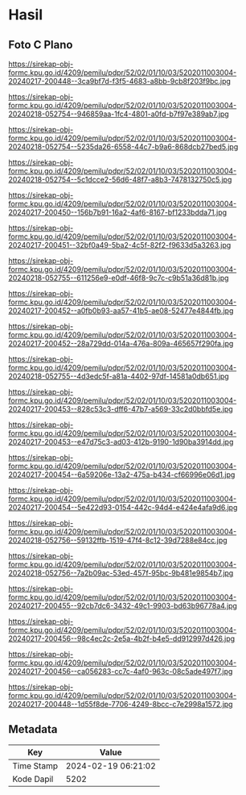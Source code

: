 # Hasil

## Foto C Plano

https://sirekap-obj-formc.kpu.go.id/4209/pemilu/pdpr/52/02/01/10/03/5202011003004-20240217-200448--3ca9bf7d-f3f5-4683-a8bb-9cb8f203f9bc.jpg

https://sirekap-obj-formc.kpu.go.id/4209/pemilu/pdpr/52/02/01/10/03/5202011003004-20240218-052754--946859aa-1fc4-4801-a0fd-b7f97e389ab7.jpg

https://sirekap-obj-formc.kpu.go.id/4209/pemilu/pdpr/52/02/01/10/03/5202011003004-20240218-052754--5235da26-6558-44c7-b9a6-868dcb27bed5.jpg

https://sirekap-obj-formc.kpu.go.id/4209/pemilu/pdpr/52/02/01/10/03/5202011003004-20240218-052754--5c1dcce2-56d6-48f7-a8b3-7478132750c5.jpg

https://sirekap-obj-formc.kpu.go.id/4209/pemilu/pdpr/52/02/01/10/03/5202011003004-20240217-200450--156b7b91-16a2-4af6-8167-bf1233bdda71.jpg

https://sirekap-obj-formc.kpu.go.id/4209/pemilu/pdpr/52/02/01/10/03/5202011003004-20240217-200451--32bf0a49-5ba2-4c5f-82f2-f9633d5a3263.jpg

https://sirekap-obj-formc.kpu.go.id/4209/pemilu/pdpr/52/02/01/10/03/5202011003004-20240218-052755--611256e9-e0df-46f8-9c7c-c9b51a36d81b.jpg

https://sirekap-obj-formc.kpu.go.id/4209/pemilu/pdpr/52/02/01/10/03/5202011003004-20240217-200452--a0fb0b93-aa57-41b5-ae08-52477e4844fb.jpg

https://sirekap-obj-formc.kpu.go.id/4209/pemilu/pdpr/52/02/01/10/03/5202011003004-20240217-200452--28a729dd-014a-476a-809a-465657f290fa.jpg

https://sirekap-obj-formc.kpu.go.id/4209/pemilu/pdpr/52/02/01/10/03/5202011003004-20240218-052755--4d3edc5f-a81a-4402-97df-14581a0db651.jpg

https://sirekap-obj-formc.kpu.go.id/4209/pemilu/pdpr/52/02/01/10/03/5202011003004-20240217-200453--828c53c3-dff6-47b7-a569-33c2d0bbfd5e.jpg

https://sirekap-obj-formc.kpu.go.id/4209/pemilu/pdpr/52/02/01/10/03/5202011003004-20240217-200453--e47d75c3-ad03-412b-9190-1d90ba3914dd.jpg

https://sirekap-obj-formc.kpu.go.id/4209/pemilu/pdpr/52/02/01/10/03/5202011003004-20240217-200454--6a59206e-13a2-475a-b434-cf66996e06d1.jpg

https://sirekap-obj-formc.kpu.go.id/4209/pemilu/pdpr/52/02/01/10/03/5202011003004-20240217-200454--5e422d93-0154-442c-94d4-e424e4afa9d6.jpg

https://sirekap-obj-formc.kpu.go.id/4209/pemilu/pdpr/52/02/01/10/03/5202011003004-20240218-052756--59132ffb-1519-47f4-8c12-39d7288e84cc.jpg

https://sirekap-obj-formc.kpu.go.id/4209/pemilu/pdpr/52/02/01/10/03/5202011003004-20240218-052756--7a2b09ac-53ed-457f-95bc-9b481e9854b7.jpg

https://sirekap-obj-formc.kpu.go.id/4209/pemilu/pdpr/52/02/01/10/03/5202011003004-20240217-200455--92cb7dc6-3432-49c1-9903-bd63b96778a4.jpg

https://sirekap-obj-formc.kpu.go.id/4209/pemilu/pdpr/52/02/01/10/03/5202011003004-20240217-200456--98c4ec2c-2e5a-4b2f-b4e5-dd912997d426.jpg

https://sirekap-obj-formc.kpu.go.id/4209/pemilu/pdpr/52/02/01/10/03/5202011003004-20240217-200456--ca056283-cc7c-4af0-963c-08c5ade497f7.jpg

https://sirekap-obj-formc.kpu.go.id/4209/pemilu/pdpr/52/02/01/10/03/5202011003004-20240217-200448--1d55f8de-7706-4249-8bcc-c7e2998a1572.jpg


## Metadata

| Key        | Value               |
| ---------- | ------------------- |
| Time Stamp | 2024-02-19 06:21:02 |
| Kode Dapil | 5202                |



